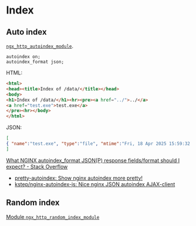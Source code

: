 # Index
## Auto index
[`ngx_http_autoindex_module`](https://nginx.org/en/docs/http/ngx_http_autoindex_module.html).

```nginx
autoindex on;
autoindex_format json;
```

HTML:
```html
<html>
<head><title>Index of /data/</title></head>
<body>
<h1>Index of /data/</h1><hr><pre><a href="../">../</a>
<a href="test.exe">test.exe</a>                                        18-Apr-2025 15:59              123456
</pre><hr></body>
</html>

```

JSON:
```json
[
{ "name":"test.exe", "type":"file", "mtime":"Fri, 18 Apr 2025 15:59:32 GMT", "size":123456 }
]
```
[What NGINX autoindex\_format JSON(P) response fields/format should I expect? - Stack Overflow](https://stackoverflow.com/questions/46945732/what-nginx-autoindex-format-jsonp-response-fields-format-should-i-expect)

- [pretty-autoindex: Show nginx autoindex more pretty!](https://github.com/spring-raining/pretty-autoindex)
- [kstep/nginx-autoindex-js: Nice nginx JSON autoindex AJAX-client](https://github.com/kstep/nginx-autoindex-js)

## Random index
[Module `ngx_http_random_index_module`](https://nginx.org/en/docs/http/ngx_http_random_index_module.html)
